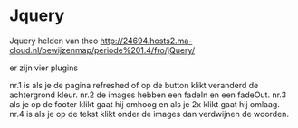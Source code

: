 # Jquery
Jquery helden van theo
http://24694.hosts2.ma-cloud.nl/bewijzenmap/periode%201.4/fro/jQuery/

er zijn vier plugins

nr.1 is als je de pagina refreshed of op de button klikt veranderd de achtergrond kleur.
nr.2 de images hebben een fadeIn en een fadeOut.
nr.3 als je op de footer klikt gaat hij omhoog en als je 2x klikt gaat hij omlaag.
nr.4 is als je op de tekst klikt onder de images dan verdwijnen de woorden.
